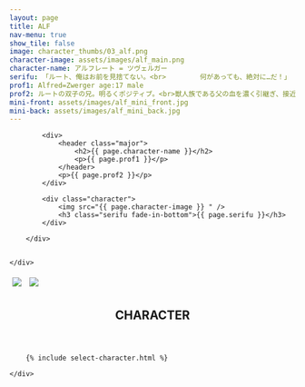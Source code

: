 ```yaml
---
layout: page
title: ALF
nav-menu: true
show_tile: false
image: character_thumbs/03_alf.png
character-image: assets/images/alf_main.png
character-name: アルフレート = ツヴェルガー
serifu: 「ルート、俺はお前を見捨てない。<br>　　　　　何があっても、絶対に…だ！」
prof1: Alfred=Zwerger age:17 male
prof2: ルートの双子の兄。明るくポジティブ。<br>獣人族である父の血を濃く引継ぎ、接近戦が得意。<br>ルートの呪いを解く方法を探すという建前で旅をしているが、<br>実は呪いを解く方法はないことを知っている。
mini-front: assets/images/alf_mini_front.jpg
mini-back: assets/images/alf_mini_back.jpg
---
```


<!-- Main -->
<div id="main">

<!-- One -->
<section id="one">
	<div class="inner">
		<div class="flexcontainer ">

			<div>
				<header class="major">
					<h2>{{ page.character-name }}</h2>
					<p>{{ page.prof1 }}</p>
				</header>
				<p>{{ page.prof2 }}</p>
			</div>

			<div class="character">
				<img src="{{ page.character-image }} " />
				<h3 class="serifu fade-in-bottom">{{ page.serifu }}</h3>
			</div>

		</div>


	</div>
</section>

<!-- Two -->
<section id="two">
	<div class="inner">
		<div class="flexcontainer">
			<img class="miniflexitem" src="{{ page.mini-front }} " style="margin:5px;"/>
			<img class="miniflexitem" src="{{ page.mini-back }} " style="margin:5px;"/>
		</div>
	</div>
</section>

<!-- Three -->
<section id="three">
	<div class="inner">
		<header class="major">
			<h2>CHARACTER</h2>
		</header>

		{% include select-character.html %}

	</div>
</section>
</div>